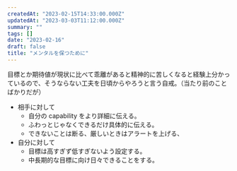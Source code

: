 ```yaml
---
createdAt: "2023-02-15T14:33:00.000Z"
updatedAt: "2023-03-03T11:12:00.000Z"
summary: ""
tags: []
date: "2023-02-16"
draft: false
title: "メンタルを保つために"
---
```


目標とか期待値が現状に比べて乖離があると精神的に苦しくなると経験上分かっているので、そうならない工夫を日頃からやろうと言う自戒。（当たり前のことばかりだが）

- 相手に対して
  - 自分の capability をより詳細に伝える。
  - ふわっとじゃなくできるだけ具体的に伝える。
  - できないことは断る、厳しいときはアラートを上げる、
- 自分に対して
  - 目標は高すぎず低すぎないよう設定する。
  - 中長期的な目標に向け日々できることをする。
